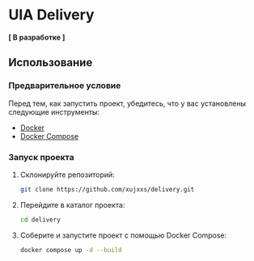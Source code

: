 # UIA Delivery
**[ В разработке ]**

## Использование

### Предварительное условие
Перед тем, как запустить проект, убедитесь, что у вас установлены следующие инструменты:
* [Docker](https://www.docker.com/)
* [Docker Compose](https://docs.docker.com/compose/)

### Запуск проекта
1. Склонируйте репозиторий:

    ```bash 
    git clone https://github.com/xujxxs/delivery.git
    ```

2. Перейдите в каталог проекта:

    ```bash
    cd delivery
    ```

3. Соберите и запустите проект с помощью Docker Compose: 

    ```bash 
    docker compose up -d --build